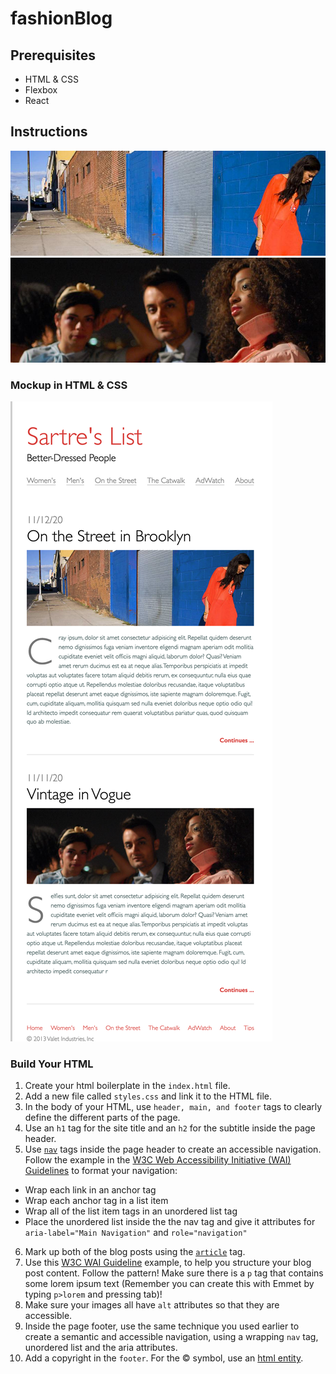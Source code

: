 # fashionBlog

## Prerequisites
 - HTML & CSS
 - Flexbox
 - React
 ## Instructions
 <img src="img/blog-image-1.jpeg">
 <img src="img/blog-image-2.jpeg">

 ### Mockup in HTML & CSS
 ![goal](img/mockup.png)

 ### Build Your HTML
 1. Create your html boilerplate in the `index.html` file.
 2. Add a new file called `styles.css` and link it to the HTML file.
 3. In the body of your HTML, use `header, main, and footer` tags to clearly define the different parts of the page.
 4. Use an `h1` tag for the site title and an `h2` for the subtitle inside the page header.
 5. Use [`nav`](https://developer.mozilla.org/en-US/docs/Web/HTML/Element/nav) tags inside the page header to create an accessible navigation. Follow the example in the [W3C Web Accessibility Initiative (WAI) Guidelines](https://www.w3.org/WAI/tips/developing/#provide-meaning-for-non-standard-interactive-elements) to format your navigation:
 - Wrap each link in an anchor tag
 - Wrap each anchor tag in a list item
 - Wrap all of the list item tags in an unordered list tag
 - Place the unordered list inside the the nav tag and give it attributes for `aria-label="Main Navigation"` and `role="navigation"`

 6. Mark up both of the blog posts using the [`article`](https://developer.mozilla.org/en-US/docs/Web/HTML/Element/article) tag.
 7. Use this [W3C WAI Guideline](https://www.w3.org/WAI/tips/developing/#use-mark-up-to-convey-meaning-and-structure) example, to help you structure your blog post content. Follow the pattern! Make sure there is a `p` tag that contains some lorem ipsum text (Remember you can create this with Emmet by typing `p>lorem` and pressing tab)!
 8. Make sure your images all have `alt` attributes so that they are accessible.
 9. Inside the page footer, use the same technique you used earlier to create a semantic and accessible navigation, using a wrapping `nav` tag, unordered list and the aria attributes.
 10. Add a copyright in the `footer`. For the &copy; symbol, use an [html entity](https://www.w3schools.com/html/html_entities.asp).